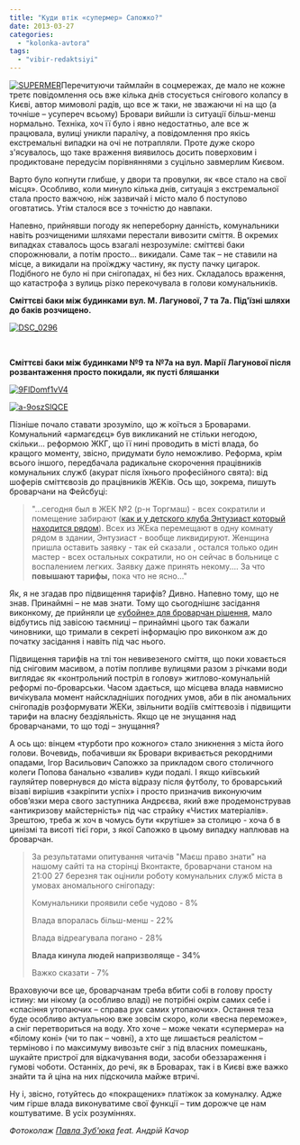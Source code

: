 ```yaml
---
title: "Куди втік «супермер» Сапожко?"
date: 2013-03-27
categories: 
  - "kolonka-avtora"
tags: 
  - "vibir-redaktsiyi"
---
```


[![SUPERMER](https://mpz.brovary.org/wp-content/uploads/2013/03/SUPERMER.jpg)](https://mpz.brovary.org/wp-content/uploads/2013/03/SUPERMER.jpg)Перечитуючи таймлайн в соцмережах, де мало не кожне третє повідомлення ось вже кілька днів стосується снігового колапсу в Києві, автор мимоволі радів, що все ж таки, не зважаючи ні на що (а точніше – усупереч всьому) Бровари вийшли із ситуації більш-менш нормально. Техніка, хоч її було і явно недостатньо, але все ж працювала, вулиці уникли паралічу, а повідомлення про якісь екстремальні випадки на очі не потрапляли. Проте дуже скоро з'ясувалось, що таке враження виявилось досить поверховим і продиктоване передусім порівняннями з суцільно завмерлим Києвом.

Варто було копнути глибше, у двори та провулки, як «все стало на свої місця». Особливо, коли минуло кілька днів, ситуація з екстремальної стала просто важчою, ніж зазвичай і місто мало б поступово оговтатись. Утім сталося все з точністю до навпаки.

Напевно, прийнявши погоду як непереборну данність, комунальники навіть розчищеними шляхами перестали вивозити сміття. В окремих випадках ставалось щось взагалі незрозуміле: сміттєві баки спорожнювали, а потім просто… викидали. Саме так – не ставили на місце, а викидали на проїжджу частину, як пусту пачку цигарок. Подібного не було ні при снігопадах, ні без них. Складалось враження, що катастрофа з вулиць різко перекочувала в голови комунальників.

**Сміттєві баки між будинками вул. М. Лагунової, 7 та 7а. Під'їзні шляхи до баків розчищено.**

[![DSC_0296](https://mpz.brovary.org/wp-content/uploads/2013/03/DSC_0296.jpg)](https://mpz.brovary.org/wp-content/uploads/2013/03/DSC_0296.jpg)

 

**Сміттєві баки між будинками №9 та №7а на вул. Марії Лагунової після розвантаження просто покидали, як пусті бляшанки**

[![9FlDomf1vV4](https://mpz.brovary.org/wp-content/uploads/2013/03/9FlDomf1vV4.jpg)](https://mpz.brovary.org/wp-content/uploads/2013/03/9FlDomf1vV4.jpg)

[![a-9oszSlQCE](https://mpz.brovary.org/wp-content/uploads/2013/03/a-9oszSlQCE.jpg)](https://mpz.brovary.org/wp-content/uploads/2013/03/a-9oszSlQCE.jpg)

Пізніше почало ставати зрозуміло, що ж коїться з Броварами. Комунальний «армагєдєц» був викликаний не стільки негодою, скільки… реформою ЖКГ, що її нині проводить в місті влада, бо кращого моменту, звісно, придумати було неможливо. Реформа, крім всього іншого, передбачала радикальне скорочення працівників комунальних служб (акурат після їхнього професійного свята): від шоферів сміттєвозів до працівників ЖЕКів. Ось що, зокрема, пишуть броварчани на Фейсбуці:

> "...сегодня был в ЖЕК №2 (р-н Торгмаш) - всех сократили и помещение забирают ([как и у детского клуба Энтузиаст который находится рядом](https://mpz.brovary.org/udar-i-gromada-brovariv-protestuvali-proti-zakrittya-klubu-entuziast/)). Всех из ЖЕка перемещают в одну комнату рядом в здании, Энтузиаст - вообще ликвидируют. Женщина пришла оставить заявку - так ей сказали , остался только один мастер - всех остальных сократили, но он сейчас в больнице с воспалением легких. Заявку даже принять некому.... За что **повышают тарифы,** пока что не ясно..."

Як, я не згадав про підвищення тарифів? Дивно. Напевно тому, що не знав. Принаймні – не мав знати. Тому що сьогоднішнє засідання виконкому, де прийняли це [«убойне» для броварчан рішення](https://mpz.brovary.org/brovarska-vlada-tayemno-pidvishhila-tarifi-na-zhkg/), мало відбутись під завісою таємниці – принаймні цього так бажали чиновники, що тримали в секреті інформацію про виконком аж до початку засідання і навіть під час нього.

Підвищення тарифів на тлі тон невивезеного сміття, що поки ховається під сніговим масивом, а потім попливе вулицями разом з річками води виглядає як «контрольний постріл в голову» житлово-комунальній реформі по-броварськи. Часом здається, що місцева влада навмисно вичікувала момент найскладніших погодних умов, аби в пік аномальних снігопадів розформувати ЖЕКи, звільнити водіїв сміттєвозів і підвищити тарифи на власну бездіяльність. Якщо це не знущання над броварчанами, то що тоді – знущання?

А ось що: вінцем «турботи про кожного» стало зникнення з міста його голови. Вочевидь, побачивши як Бровари вкривається рекордними опадами, Ігор Васильович Сапожко за прикладом свого столичного колеги Попова банально «звалив» куди подалі. І якщо київський гауляйтер повернувся до міста відразу після футболу, то броварський візаві вирішив «закріпити успіх» і просто призначив виконуючим обов’язки мера свого заступника Андрєєва, який вже продемонстрував «антикризову майстерність» під час страйку «Чистих матеріалів». Зрештою, треба ж хоч в чомусь бути «крутіше» за столицю - хоча б в цинізмі та висоті тієї гори, з якої Сапожко в цьому випадку наплював на броварчан.

> За результатами опитування читачів "Маєш право знати" на нашому сайті та на сторінці Вконтакте, броварчани станом на 21:00 27 березня так оцінили роботу комунальних служб міста в умовах аномального снігопаду:
> 
> Комунальники проявили себе чудово - 8%
> 
> Влада впоралась більш-менш - 22%
> 
> Влада відреагувала погано - 28%
> 
> **Влада кинула людей напризволяще - 34%**
> 
> Важко сказати - 7%

Враховуючи все це, броварчанам треба вбити собі в голову просту істину: ми нікому (а особливо владі) не потрібні окрім самих себе і «спасіння утопаючих – справа рук самих утопаючих». Остання теза буде особливо актуальною вже зовсім скоро, коли «весна переможе», а сніг перетвориться на воду. Хто хоче – може чекати «супермера» на «білому коні» (чи то пак – човні), а хто ще лишається реалістом – терміново і по максимуму вивозьте сніг з під власних помешкань, шукайте пристрої для відкачування води, засоби обеззараження і гумові чоботи. Останніх, до речі, як в Броварах, так і в Києві вже важко знайти та й ціна на них підскочила майже втричі.

Ну і, звісно, готуйтесь до «покращених» платіжок за комуналку. Адже чим гірше влада виконуватиме свої функції – тим дорожче це нам коштуватиме. В усіх розуміннях.

_Фотоколаж [Павла Зуб'юка](http://www.facebook.com/photo.php?fbid=10151580768852323&set=a.10150633273547323.447457.531332322&type=1&theater) feat. Андрій Качор_
